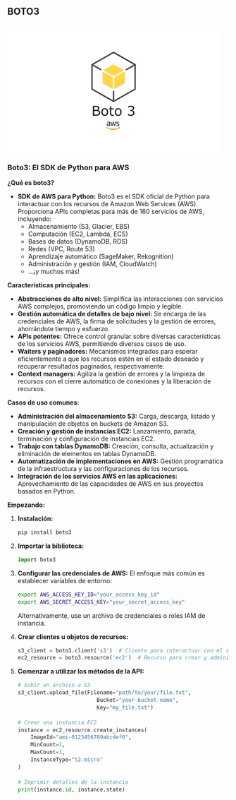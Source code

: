 BOTO3
-----

<br >![ Screenshot of the empty token dialog box ](assets/images/boto3.jpg)

### Boto3: El SDK de Python para AWS

**¿Qué es boto3?**

- **SDK de AWS para Python:** Boto3 es el SDK oficial de Python para interactuar con los recursos de Amazon Web Services (AWS). Proporciona APIs completas para más de 160 servicios de AWS, incluyendo:
    - Almacenamiento (S3, Glacier, EBS)
    - Computación (EC2, Lambda, ECS)
    - Bases de datos (DynamoDB, RDS)
    - Redes (VPC, Route 53)
    - Aprendizaje automático (SageMaker, Rekognition)
    - Administración y gestión (IAM, CloudWatch)
    - ...¡y muchos más!

**Características principales:**

- **Abstracciones de alto nivel:** Simplifica las interacciones con servicios AWS complejos, promoviendo un código limpio y legible.
- **Gestión automática de detalles de bajo nivel:** Se encarga de las credenciales de AWS, la firma de solicitudes y la gestión de errores, ahorrándote tiempo y esfuerzo.
- **APIs potentes:** Ofrece control granular sobre diversas características de los servicios AWS, permitiendo diversos casos de uso.
- **Waiters y paginadores:** Mecanismos integrados para esperar eficientemente a que los recursos estén en el estado deseado y recuperar resultados paginados, respectivamente.
- **Context managers:** Agiliza la gestión de errores y la limpieza de recursos con el cierre automático de conexiones y la liberación de recursos.

**Casos de uso comunes:**

- **Administración del almacenamiento S3:** Carga, descarga, listado y manipulación de objetos en buckets de Amazon S3.
- **Creación y gestión de instancias EC2:** Lanzamiento, parada, terminación y configuración de instancias EC2.
- **Trabajo con tablas DynamoDB:** Creación, consulta, actualización y eliminación de elementos en tablas DynamoDB.
- **Automatización de implementaciones en AWS:** Gestión programática de la infraestructura y las configuraciones de los recursos.
- **Integración de los servicios AWS en las aplicaciones:** Aprovechamiento de las capacidades de AWS en sus proyectos basados en Python.

**Empezando:**

1. **Instalación:**
   ```bash
   pip install boto3
   ```

2. **Importar la biblioteca:**
   ```python
   import boto3
   ```

3. **Configurar las credenciales de AWS:**
   El enfoque más común es establecer variables de entorno:
   ```bash
   export AWS_ACCESS_KEY_ID="your_access_key_id"
   export AWS_SECRET_ACCESS_KEY="your_secret_access_key"
   ```
   Alternativamente, use un archivo de credenciales o roles IAM de instancia.

4. **Crear clientes u objetos de recursos:**
   ```python
   s3_client = boto3.client('s3')  # Cliente para interactuar con el servicio S3
   ec2_resource = boto3.resource('ec2')  # Recurso para crear y administrar instancias EC2
   ```

5. **Comenzar a utilizar los métodos de la API:**
   ```python
   # Subir un archivo a S3
   s3_client.upload_file(Filename="path/to/your/file.txt", 
                            Bucket="your-bucket-name", 
                            Key="my_file.txt")

   # Crear una instancia EC2
   instance = ec2_resource.create_instances(
       ImageId="ami-0123456789abcdef0",
       MinCount=1,
       MaxCount=1,
       InstanceType="t2.micro"
   )

   # Imprimir detalles de la instancia
   print(instance.id, instance.state)
   ```



